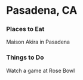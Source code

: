 # Pasadena, CA

### Places to Eat

Maison Akira in Pasadena

### Things to Do

Watch a game at Rose Bowl

